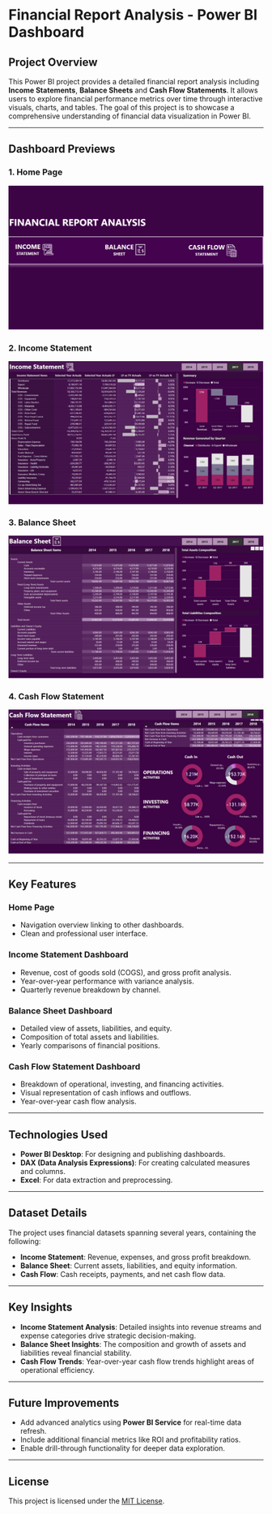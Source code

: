 # Financial Report Analysis - Power BI Dashboard

## Project Overview
This Power BI project provides a detailed financial report analysis including **Income Statements**, **Balance Sheets** and **Cash Flow Statements**. It allows users to explore financial performance metrics over time through interactive visuals, charts, and tables. The goal of this project is to showcase a comprehensive understanding of financial data visualization in Power BI.

---

## Dashboard Previews

### 1. Home Page
![Home Page](https://github.com/SharoonG/FinancialReportAnalysis/blob/main/images/Home.png)

### 2. Income Statement
![Income Statement](https://github.com/SharoonG/FinancialReportAnalysis/blob/main/images/Income.png)

### 3. Balance Sheet
![Balance Sheet](https://github.com/SharoonG/FinancialReportAnalysis/blob/main/images/BS.png)

### 4. Cash Flow Statement
![Cash Flow Statement](https://github.com/SharoonG/FinancialReportAnalysis/blob/main/images/CF.png)

---

## Key Features

### Home Page
- Navigation overview linking to other dashboards.
- Clean and professional user interface.

### Income Statement Dashboard
- Revenue, cost of goods sold (COGS), and gross profit analysis.
- Year-over-year performance with variance analysis.
- Quarterly revenue breakdown by channel.

### Balance Sheet Dashboard
- Detailed view of assets, liabilities, and equity.
- Composition of total assets and liabilities.
- Yearly comparisons of financial positions.


### Cash Flow Statement Dashboard
- Breakdown of operational, investing, and financing activities.
- Visual representation of cash inflows and outflows.
- Year-over-year cash flow analysis.

---

## Technologies Used
- **Power BI Desktop**: For designing and publishing dashboards.
- **DAX (Data Analysis Expressions)**: For creating calculated measures and columns.
- **Excel**: For data extraction and preprocessing.

---

## Dataset Details
The project uses financial datasets spanning several years, containing the following:
- **Income Statement**: Revenue, expenses, and gross profit breakdown.
- **Balance Sheet**: Current assets, liabilities, and equity information.
- **Cash Flow**: Cash receipts, payments, and net cash flow data.


---

## Key Insights
- **Income Statement Analysis**: Detailed insights into revenue streams and expense categories drive strategic decision-making.
- **Balance Sheet Insights**: The composition and growth of assets and liabilities reveal financial stability.
- **Cash Flow Trends**: Year-over-year cash flow trends highlight areas of operational efficiency.


---

## Future Improvements
- Add advanced analytics using **Power BI Service** for real-time data refresh.
- Include additional financial metrics like ROI and profitability ratios.
- Enable drill-through functionality for deeper data exploration.

---

## License
This project is licensed under the [MIT License](LICENSE).

